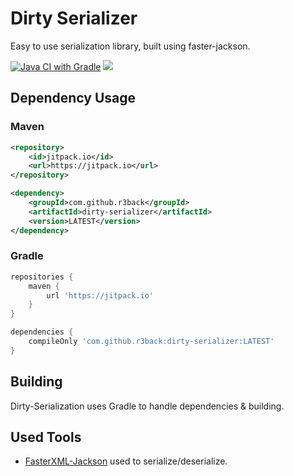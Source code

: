# Dirty Serializer
Easy to use serialization library, built using faster-jackson.

[![Java CI with Gradle](https://github.com/r3back/dirty-serializer/actions/workflows/gradle.yml/badge.svg)](https://github.com/r3back/dirty-serializer/actions/workflows/gradle.yml)
[![](https://jitpack.io/v/r3back/dirty-serializer.svg)](https://jitpack.io/#r3back/dirty-serializer)

## Dependency Usage

### Maven

```xml
<repository>
    <id>jitpack.io</id>
    <url>https://jitpack.io</url>
</repository>
```

```xml
<dependency>
    <groupId>com.github.r3back</groupId>
    <artifactId>dirty-serializer</artifactId>
    <version>LATEST</version>
</dependency>
```

### Gradle

```groovy
repositories {
    maven { 
        url 'https://jitpack.io' 
    }
}
```

```groovy
dependencies {
    compileOnly 'com.github.r3back:dirty-serializer:LATEST'
}
```

## Building
Dirty-Serialization uses Gradle to handle dependencies & building.

## Used Tools
* [FasterXML-Jackson](https://github.com/FasterXML/jackson) used to serialize/deserialize.
